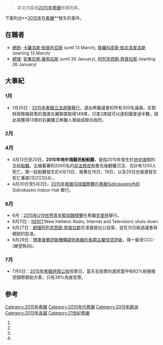 > 本文内容由[2015年希臘](https://zh.wikipedia.org/wiki/2015年希臘)转换而来。


下面列出**[2015年](../Page/2015年.md "wikilink")在[希臘](https://zh.wikipedia.org/wiki/希臘 "wikilink")**發生的事件。

## 在職者

  - [總統](https://zh.wikipedia.org/wiki/希臘總統 "wikilink"): [卡羅洛斯·帕普利亞斯](https://zh.wikipedia.org/wiki/卡羅洛斯·帕普利亞斯 "wikilink") (until 13 March), [普羅科皮斯·帕夫洛普洛斯](https://zh.wikipedia.org/wiki/普羅科皮斯·帕夫洛普洛斯 "wikilink") (starting 13 March)
  - [總理](https://zh.wikipedia.org/wiki/希臘總理 "wikilink"): [安東尼斯·薩馬拉斯](https://zh.wikipedia.org/wiki/安東尼斯·薩馬拉斯 "wikilink") (until 26 January), [阿列克西斯·齊普拉斯](../Page/阿列克西斯·齊普拉斯.md "wikilink") (starting 26 January)

## 大事紀

### 1月

  - 1月25日：[2015年希臘立法選舉舉行](https://zh.wikipedia.org/wiki/2015年希臘立法選舉 "wikilink")，選出希臘議會的所有300名議員。反對財政緊縮政策的激進左翼聯盟取得149席，只差2席就可以達到國會過半數，因此與獲得13席的右翼獨立希臘人黨組成聯合政府。

### 2月

### 4月

  - 4月13日至20日，**2015年地中海難民船船難**，是指2015年發生於[地中海](../Page/地中海.md "wikilink")間的五起[船難](https://zh.wikipedia.org/wiki/船難 "wikilink")。五艘載著約2000名的[非法移民](../Page/非法移民.md "wikilink")船隻先後翻覆沉沒，合計有1200人死亡。第一起船難發生於4月13日，接著在16日、19日，以及20日也接連發生死亡事故\[1\]\[2\]\[3\]\[4\] 。
  - 4月30日至5月3日，[2015年希臘羽球國際賽在希臘Sidirokastro內的](https://zh.wikipedia.org/wiki/2015年希臘羽球國際賽 "wikilink") Sidirokastro Indoor Hall 舉行。

### 6月

  - 6月：[2015年U19世界青年籃球錦標賽](../Page/2015年U19世界青年籃球錦標賽.md "wikilink")在希臘[克里特](../Page/克里特.md "wikilink")舉行。
  - 6月11日：[NERIT](https://zh.wikipedia.org/wiki/NERIT "wikilink")(New Hellenic Radio, Internet and Television) shuts down
  - 6月27日：[總理](https://zh.wikipedia.org/wiki/希臘總理 "wikilink")[阿列克西斯·齊普拉斯](../Page/阿列克西斯·齊普拉斯.md "wikilink")在凌晨提出公投案，並在次日經過議會與總統的批准。
  - 6月29日：[標準普爾](https://zh.wikipedia.org/wiki/標準普爾 "wikilink")[評級機構調低](https://zh.wikipedia.org/wiki/評級機構 "wikilink")[希臘的長期主權信貸評級](https://zh.wikipedia.org/wiki/希臘 "wikilink")，降一級至CCC-(展望負向)。

### 7月

  - 7月5日：[2015年希臘紓困公投](../Page/2015年希臘紓困公投.md "wikilink")投票日，當天去投票的選民當中有62%拒絕接受國際救助方案，只有38%為接受票。

## 參考

[Category:2015年希臘](https://zh.wikipedia.org/wiki/Category:2015年希臘 "wikilink") [Category:2010年代希臘](https://zh.wikipedia.org/wiki/Category:2010年代希臘 "wikilink") [Category:2015年歐洲](https://zh.wikipedia.org/wiki/Category:2015年歐洲 "wikilink") [Category:2015年各國](https://zh.wikipedia.org/wiki/Category:2015年各國 "wikilink") [Category:21世紀希臘](https://zh.wikipedia.org/wiki/Category:21世紀希臘 "wikilink")

1.
2.
3.
4.